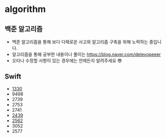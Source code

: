 # algorithm
## 백준 알고리즘
* 백준 알고리즘을 통해 보다 다채로운 사고와 알고리즘 구축을 위해 노력하는 중입니다.
* 알고리즘을 통해 공부한 내용이나 풀이는 https://blog.naver.com/delevopeeer
* 오타나 수정할 사항이 있는 경우에는 언제든지 알려주세요 😎

## Swift
- [1330](https://blog.naver.com/delevopeeer/222128040282)
- 9498
- 2739
- 2753
- 2741
- [2439](https://blog.naver.com/delevopeeer/222151495363)
- [2562](https://blog.naver.com/delevopeeer/222153134565)
- 3052
- 2577

